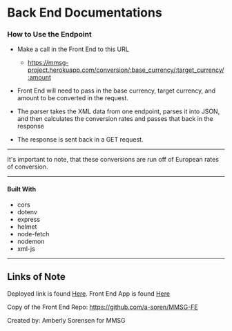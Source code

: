 # Back End Documentations #

### How to Use the Endpoint ###

* Make a call in the Front End to this URL
    * https://mmsg-project.herokuapp.com/conversion/:base_currency/:target_currency/:amount

* Front End will need to pass in the base currency, target currency, and amount to be converted in the request. 
   
* The parser takes the XML data from one endpoint, parses it into JSON, and then calculates the conversion rates and passes that back in the response
    
* The response is sent back in a GET request.  

- - - -

It's important to note, that these conversions are run off of European rates of conversion. 

- - - -
#### Built With ####
* cors
* dotenv
* express
* helmet
* node-fetch
* nodemon
* xml-js

- - - -

## Links of Note ##
Deployed link is found [Here](https://mmsg-project.herokuapp.com).
Front End App is found [Here](https://mmsg-fe-mj5zrwshs.now.sh)

Copy of the Front End Repo: https://github.com/a-soren/MMSG-FE


Created by: Amberly Sorensen for MMSG
